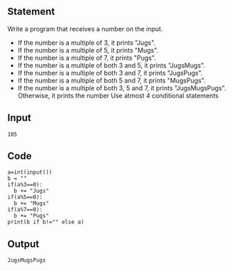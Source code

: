 ## Statement
Write a program that receives a number on the input.
  - If the number is a multiple of 3, it prints "Jugs". 
  - If the number is a multiple of 5, it prints "Mugs".
  - If the number is a multiple of 7, it prints "Pugs".
  - If the number is a multiple of both 3 and 5, it prints "JugsMugs".
  - If the number is a multiple of both 3 and 7, it prints "JugsPugs".
  - If the number is a multiple of both 5 and 7, it prints "MugsPugs".
  - If the number is a multiple of both 3, 5 and 7, it prints "JugsMugsPugs".
Otherwise, it prints the number
Use atmost 4 conditional statements

## Input 
```
105
```
## Code
```
a=int(input())
b = ""
if(a%3==0):
  b += "Jugs"
if(a%5==0):
  b += "Mugs"
if(a%7==0):
  b += "Pugs"
print(b if b!="" else a) 

```
## Output
```
JugsMugsPugs
```
